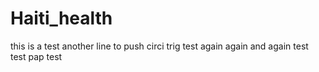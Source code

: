# Haiti_health
this is a test
another line to push
circi trig
test again
again and again
test test
pap test
